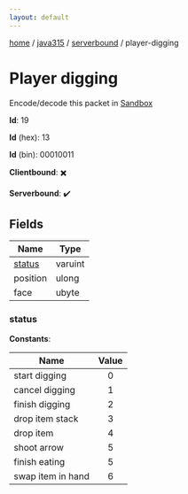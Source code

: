 ```yaml
---
layout: default
---
```


[home](/)  /  [java315](/protocol/java315)  /  [serverbound](/protocol/java315/serverbound)  /  player-digging

# Player digging

Encode/decode this packet in [Sandbox](../../../sandbox/java315#serverbound.player_digging)

**Id**: 19

**Id** (hex): 13

**Id** (bin): 00010011

**Clientbound**: ✖️

**Serverbound**: ✔️

## Fields

Name | Type
---|---
[status](#status) | varuint
position | ulong
face | ubyte

### status

**Constants**:

Name | Value
---|:---:
start digging | 0
cancel digging | 1
finish digging | 2
drop item stack | 3
drop item | 4
shoot arrow | 5
finish eating | 5
swap item in hand | 6

